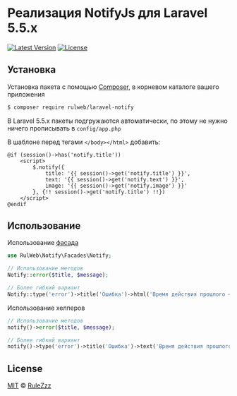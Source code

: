 # Реализация NotifyJs для Laravel 5.5.x

[![Latest Version](https://img.shields.io/github/release/rulweb/laravel-notify.svg?style=flat)](https://github.com/rulweb/laravel-notify/releases)
[![License](https://img.shields.io/packagist/l/rulweb/laravel-notify.svg?style=flat)](https://packagist.org/packages/rulweb/laravel-notify)

## Установка

Установка пакета с помощью [Composer](https://getcomposer.org/), в корневом каталоге вашего приложения

```bash
$ composer require rulweb/laravel-notify
```

В Laravel 5.5.x пакеты подгружаются автоматически, по этому не нужно ничего прописывать в `config/app.php`

В шаблоне перед тегами `</body></html>` добавить:

```blade
@if (session()->has('notify.title'))
    <script>
        $.notify({
            title: '{{ session()->get('notify.title') }}',
            text: '{{ session()->get('notify.text') }}',
            image: '{{ session()->get('notify.image') }}'
        }, {!! session()->get('notify.title') !!})
    </script>
@endif
```

## Использование

Использование [фасада](http://laravel.com/docs/facades)
```php
use RulWeb\Notify\Facades\Notify;
```

```php
// Использование методов
Notify::error($title, $message);

// Более гибкий вариант
Notify::type('error')->title('Ошибка')->html('Время действия прошлого <strong>ключа подтверждения</strong> ещё не истекло');
```

Использование хелперов
```php
// Использование методов
notify()->error($title, $message);
```
```php
// Более гибкий вариант
notify()->type('error')->title('Ошибка')->text('Время действия прошлого <strong>ключа подтверждения</strong> ещё не истекло');
```

## License

[MIT](LICENSE) © [RuleZzz](https://github.com/rulweb)